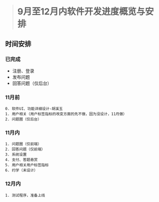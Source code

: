 ># 9月至12月内软件开发进度概览与安排

## 时间安排

### 已完成

- 注册、登录
- 发布问题
- 回答问题（仅后台）

### 11月前

	0. 软件UI、功能详细设计-胡溪玉
	1. 用户相关（用户标签指标的改变方面的先不做，因为没设计，11月做）
	2. 问题圈（仅后台）

### 11月内
	
	1. 问题圈（仅前端） 
	2. 回答问题（仅前端）
	3. 系统设置
	4. 支付、答题悬赏
	5. 用户相关用户标签指标
	6. 约学（未设计）

### 12月内
	
	1. 测试程序，准备上线